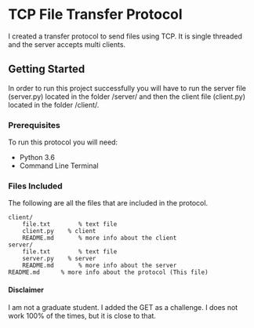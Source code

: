 # TCP File Transfer Protocol

I created a transfer protocol to send files using TCP. It is single threaded and the server accepts multi clients.

## Getting Started

In order to run this project successfully you will have to run the server file (server.py) located in the folder /server/ and then the client file (client.py) located in the folder /client/.

### Prerequisites

To run this protocol you will need:
* Python 3.6
* Command Line Terminal

### Files Included

The following are all the files that are included in the protocol.

```
client/
    file.txt        % text file
    client.py    % client
    README.md       % more info about the client
server/
    file.txt        % text file
    server.py    % server
    README.md       % more info about the server
README.md      % more info about the protocol (This file)
```

#### Disclaimer
I am not a graduate student. I added the GET as a challenge. I does not work
100% of the times, but it is close to that. 
